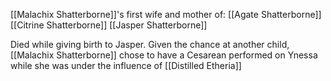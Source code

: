[[Malachix Shatterborne]]'s first wife and mother of:
[[Agate Shatterborne]]
[[Citrine Shatterborne]]
[[Jasper Shatterborne]]

Died while giving birth to Jasper. Given the chance at another child, [[Malachix Shatterborne]] chose to have a Cesarean performed on Ynessa while she was under the influence of [[Distilled Etheria]]